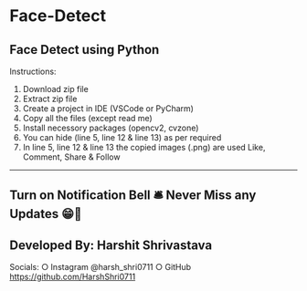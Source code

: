# Face-Detect
Face Detect using Python
---------------------------------
Instructions:
1. Download zip file
2. Extract zip file
3. Create a project in IDE (VSCode or PyCharm)
4. Copy all the files (except read me)
5. Install necessory packages (opencv2, cvzone)
6. You can hide (line 5, line 12 & line 13) as per required
7. In line 5, line 12 & line 13 the copied images (.png) are used
Like, Comment, Share & Follow 
---------------------------------
Turn on Notification Bell 🛎 
Never Miss any Updates 😁🙏
---------------------------------
Developed By:
Harshit Shrivastava
---------------------------------
Socials: 
○ Instagram @harsh_shri0711
○ GitHub https://github.com/HarshShri0711
